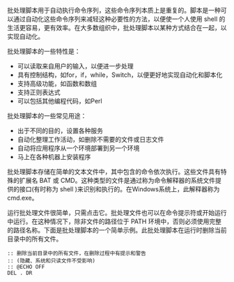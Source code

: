 批处理脚本用于自动执行命令序列，这些命令序列本质上是重复的。脚本是一种可以通过自动化这些命令序列来减轻这种必要性的方法，以便使一个人使用 shell 的生活更容易，更有效率。在大多数组织中，批处理脚本以某种方式结合在一起，以实现自动化。

批处理脚本的一些特性是：

* 可以读取来自用户的输入，以便进一步处理
* 具有控制结构，如for，if，while，Switch，以便更好地实现自动化和脚本化
* 支持高级功能，如函数和数组
* 支持正则表达式
* 可以包括其他编程代码，如Perl

批处理脚本的一些常见用途：

* 出于不同的目的，设置各种服务
* 自动化整理工作活动，如删除不需要的文件或日志文件
* 自动将应用程序从一个环境部署到另一个环境
* 马上在各种机器上安装程序

批处理脚本存储在简单的文本文件中，其中包含的命令依次执行。这些文件具有特殊的扩展名 BAT 或 CMD。这种类型的文件是通过称为命令解释器的系统文件提供的接口(有时称为 shell )来识别和执行的。在Windows系统上，此解释器称为cmd.exe。

运行批处理文件很简单，只需点击它。批处理文件也可以在命令提示符或开始运行中运行。在这种情况下，除非文件的路径位于 PATH 环境中，否则必须使用完整的路径名称。下面是批处理脚本的一个简单示例。此批处理脚本在运行时删除当前目录中的所有文件。

```shell
:: 删除当前目录中的所有文件，在删除过程中有提示和警告
:: (隐藏、系统和只读文件不受影响)
:: @ECHO OFF
DEL . DR
```

